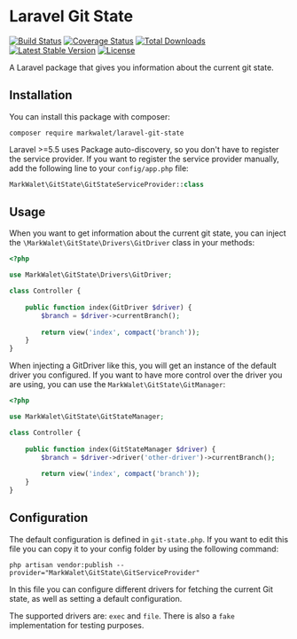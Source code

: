 # Laravel Git State

[![Build Status](https://travis-ci.org/markwalet/laravel-git-state.svg?branch=master)](https://travis-ci.org/markwalet/laravel-git-state)
[![Coverage Status](https://coveralls.io/repos/github/markwalet/laravel-git-state/badge.svg?branch=master)](https://coveralls.io/github/markwalet/laravel-git-state?branch=master)
[![Total Downloads](https://poser.pugx.org/markwalet/laravel-git-state/downloads)](https://packagist.org/packages/markwalet/laravel-git-state)
[![Latest Stable Version](https://poser.pugx.org/markwalet/laravel-git-state/v/stable)](https://packagist.org/packages/markwalet/laravel-git-state)
[![License](https://poser.pugx.org/markwalet/laravel-git-state/license)](https://packagist.org/packages/markwalet/laravel-git-state)

A Laravel package that gives you information about the current git state.

## Installation
You can install this package with composer:

```shell
composer require markwalet/laravel-git-state
```

Laravel >=5.5 uses Package auto-discovery, so you don't have to register the service provider. If you want to register the service provider manually, add the following line to your `config/app.php` file:

```php
MarkWalet\GitState\GitStateServiceProvider::class
```

## Usage
When you want to get information about the current git state, you can inject the `\MarkWalet\GitState\Drivers\GitDriver` class in your methods:

```php
<?php

use MarkWalet\GitState\Drivers\GitDriver;

class Controller {
    
    public function index(GitDriver $driver) {
        $branch = $driver->currentBranch();
        
        return view('index', compact('branch'));
    }
}
```
When injecting a GitDriver like this, you will get an instance of the default driver you configured. If you want to have more control over the driver you are using, you can use the `MarkWalet\GitState\GitManager`:

```php
<?php

use MarkWalet\GitState\GitStateManager;

class Controller {
    
    public function index(GitStateManager $driver) {
        $branch = $driver->driver('other-driver')->currentBranch();
        
        return view('index', compact('branch'));
    }
}
```
## Configuration

The default configuration is defined in `git-state.php`. If you want to edit this file you can copy it to your config folder by using the following command:
```shell
php artisan vendor:publish --provider="MarkWalet\GitState\GitServiceProvider"
```

In this file you can configure different drivers for fetching the current Git state, as well as setting a default configuration.

The supported drivers are: `exec` and `file`. There is also a `fake` implementation for testing purposes.
